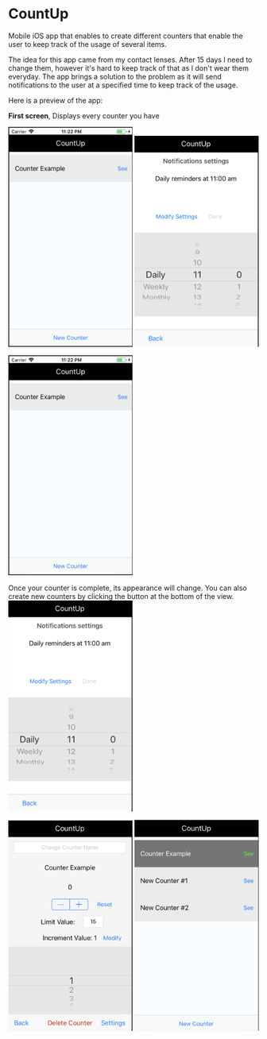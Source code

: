 # CountUp

Mobile iOS app that enables to create different counters that enable the user to keep track of the usage of several items.

The idea for this app came from my contact lenses. After 15 days I need to change them, however it's hard to keep track of that as I don't wear them everyday. The app brings a solution to the problem as it will send notifications to the user at a specified time to keep track of the usage. 

Here is a preview of the app: 

<b>First screen</b>, Displays every counter you have

<p float="center">
  <img src="https://github.com/LouisG99/CountUp/blob/master/CountUp/screenshots/1st_Screen.png" width="250" />
  <img src="https://github.com/LouisG99/CountUp/blob/master/CountUp/screenshots/Settings_Screen.png" width="250" /> 
</p>

<img src="https://github.com/LouisG99/CountUp/blob/master/CountUp/screenshots/1st_Screen.png" width="250">

Once your counter is complete, its appearance will change. You can also create new counters by clicking the button at the bottom of the view. 
<img src="https://github.com/LouisG99/CountUp/blob/master/CountUp/screenshots/Settings_Screen.png" width="250">


<img src="https://github.com/LouisG99/CountUp/blob/master/CountUp/screenshots/Counter_Screen.png" width="250">

<img src="https://github.com/LouisG99/CountUp/blob/master/CountUp/screenshots/Multiple_counters.png" width="250">

